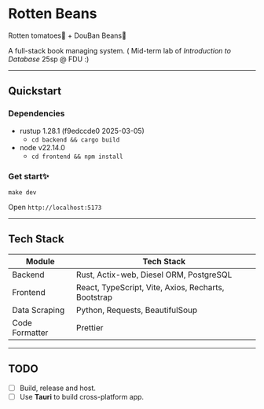 # Rotten Beans

Rotten tomatoes🍅 + DouBan Beans🫘

A full-stack book managing system. ( Mid-term lab of *Introduction to Database*  25sp @ FDU :)

---

## Quickstart

### **Dependencies**
- rustup 1.28.1 (f9edccde0 2025-03-05)
  - `cd backend && cargo build`
- node v22.14.0
  - `cd frontend && npm install`

### Get start✨
`make dev`

Open `http://localhost:5173`

---

## Tech Stack

| Module   |   Tech Stack                                    |
| ---- | ---------------------------------------- |
| Backend   | Rust, Actix-web, Diesel ORM, PostgreSQL  |
| Frontend   | React, TypeScript, Vite, Axios, Recharts, Bootstrap |
| Data Scraping | Python, Requests, BeautifulSoup          |
| Code Formatter | Prettier                         |

---
 ## TODO

 - [ ] Build, release and host.
 - [ ] Use **Tauri** to build cross-platform app. 